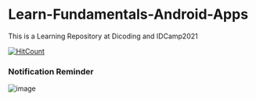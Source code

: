 # Learn-Fundamentals-Android-Apps
This is a Learning Repository at Dicoding and IDCamp2021

[![HitCount](https://views.whatilearened.today/views/github/noranekoit/Learn-Fundamentals-Android-Apps.svg)](https://github.com/noranekoit/Learn-Fundamentals-Android-Apps)

### Notification Reminder
![image](https://user-images.githubusercontent.com/58914195/132818887-ce14d0f8-6bd3-434d-a737-529563a78ece.png)

